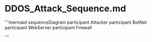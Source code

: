 # DDOS_Attack_Sequence.md
  '''mermaid
sequenceDiagram
  participant Attacker
  participant BotNet
  participant WebServer
  participant Firewall
  
'''


